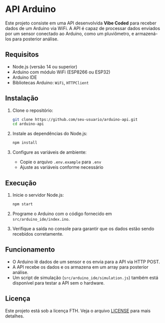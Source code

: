 # API Arduino

Este projeto consiste em uma API desenvolvida **Vibe Coded** para receber dados de um Arduino via WiFi. A API é capaz de processar dados enviados por um sensor conectado ao Arduino, como um pluviômetro, e armazená-los para posterior análise.

## Requisitos

- Node.js (versão 14 ou superior)
- Arduino com módulo WiFi (ESP8266 ou ESP32)
- Arduino IDE
- Bibliotecas Arduino: `WiFi`, `HTTPClient`

## Instalação

1. Clone o repositório:
   ```bash
   git clone https://github.com/seu-usuario/arduino-api.git
   cd arduino-api
   ```

2. Instale as dependências do Node.js:
   ```bash
   npm install
   ```

3. Configure as variáveis de ambiente:
   - Copie o arquivo `.env.example` para `.env`
   - Ajuste as variáveis conforme necessário

## Execução

1. Inicie o servidor Node.js:
   ```bash
   npm start
   ```

2. Programe o Arduino com o código fornecido em `src/arduino_ide/index.ino`.

3. Verifique a saída no console para garantir que os dados estão sendo recebidos corretamente.

## Funcionamento

- O Arduino lê dados de um sensor e os envia para a API via HTTP POST.
- A API recebe os dados e os armazena em um array para posterior análise.
- Um script de simulação (`src/arduino_ide/simulation.js`) também está disponível para testar a API sem o hardware.

## Licença

Este projeto está sob a licença FTH. Veja o arquivo [LICENSE](LICENSE) para mais detalhes. 